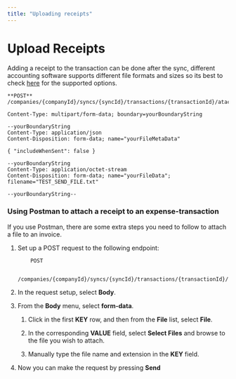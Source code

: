 ```yaml
---
title: "Uploading receipts"
---
```


# Upload Receipts

Adding a receipt to the transaction can be done after the sync, different accounting software supports different file formats and sizes so its best to check [here](/accounting-api#/attachments#options-for-pushing-attachments-to-the-accounting-platform) for the supported options.

```http
**POST**
/companies/{companyId}/syncs/{syncId}/transactions/{transactionId}/atachments
```

```
Content-Type: multipart/form-data; boundary=yourBoundaryString

--yourBoundaryString
Content-Type: application/json
Content-Disposition: form-data; name="yourFileMetaData"

{ "includeWhenSent": false }

--yourBoundaryString
Content-Type: application/octet-stream
Content-Disposition: form-data; name="yourFileData"; filename="TEST_SEND_FILE.txt"

--yourBoundaryString--
```

### Using Postman to attach a receipt to an expense-transaction

If you use Postman, there are some extra steps you need to follow to attach a file to an invoice.

1.  Set up a POST request to the following endpoint:

    ```http
        POST

        /companies/{companyId}/syncs/{syncId}/transactions/{transactionId}/atachments
    ```
2.  In the request setup, select **Body**.

3.  From the **Body** menu, select **form-data**.

    1.  Click in the first **KEY** row, and then from the **File** list, select **File**.

    2.  In the corresponding **VALUE** field, select **Select Files** and browse to the file you wish to attach.

    3.  Manually type the file name and extension in the **KEY** field.

4.  Now you can make the request by pressing **Send**

